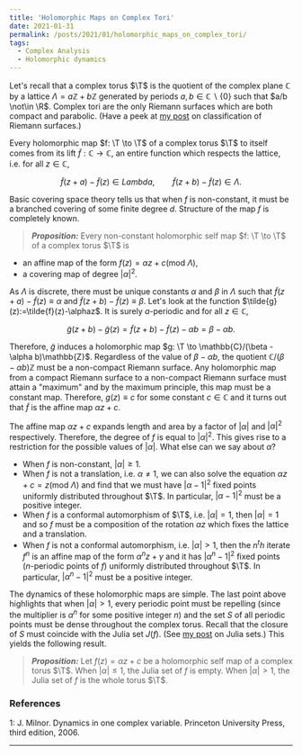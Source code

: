 ```yaml
---
title: 'Holomorphic Maps on Complex Tori'
date: 2021-01-31
permalink: /posts/2021/01/holomorphic_maps_on_complex_tori/
tags:
  - Complex Analysis
  - Holomorphic dynamics
---
```


Let's recall that a complex torus $\T$ is the quotient of the complex plane $\mathbb{C}$ by a lattice $\Lambda = a\mathbb{Z} + b\mathbb{Z}$ generated by periods $a,b \in \mathbb{C} \backslash \{0\}$ such that $a/b \not\in \R$. Complex tori are the only Riemann surfaces which are both compact and parabolic. (Have a peek at [my post](/posts/2020/07/classification/) on classification of Riemann surfaces.)

Every holomorphic map $f: \T \to \T$ of a complex torus $\T$ to itself comes from its lift $\tilde{f} :\mathbb{C} \to \mathbb{C}$, an entire function which respects the lattice, i.e. for all $z \in \mathbb{C}$,

$$
\tilde{f}(z+a) - \tilde{f}(z) \in Lambda, \qquad \tilde{f}(z+b) - \tilde{f}(z) \in \Lambda.
$$

Basic covering space theory tells us that when $f$ is non-constant, it must be a branched covering of some finite degree $d$. Structure of the map $f$ is completely known.

> **_Proposition:_** Every non-constant holomorphic self map $f: \T \to \T$ of a complex torus $\T$ is
* an affine map of the form $f(z)=\alpha z + c (\text{mod }\Lambda)$,
* a covering map of degree $\vert \alpha \vert^2$.

As $\Lambda$ is discrete, there must be unique constants $\alpha$ and $\beta$ in $\Lambda$ such that $\tilde{f}(z+a) - \tilde{f}(z) \equiv \alpha$ and $\tilde{f}(z+b) - \tilde{f}(z) \equiv \beta$. Let's look at the function $\tilde{g}(z):=\tilde{f}(z)-\alphaz$. It is surely $a$-periodic and for all $z \in \mathbb{C}$,

$$
\tilde{g}(z+b)-\tilde{g}(z) = \tilde{f}(z+b) - \tilde{f}(z) - \alpha b = \beta - \alpha b.
$$

Therefore, $\tilde{g}$ induces a holomorphic map $g: \T \to \mathbb{C}/(\beta - \alpha b)\mathbb{Z}$. Regardless of the value of $\beta - \alpha b$, the quotient $\mathbb{C}/(\beta - \alpha b)\mathbb{Z}$ must be a non-compact Riemann surface. Any holomorphic map from a compact Riemann surface to a non-compact Riemann surface must attain a "maximum" and by the maximum principle, this map must be a constant map. Therefore, $g(z) \equiv c$ for some constant $c \in \mathbb{C}$ and it turns out that $\tilde{f}$ is the affine map $\alpha z + c$.

The affine map $\alpha z+c$ expands length and area by a factor of $\vert \alpha \vert$ and $\vert \alpha \vert^2$ respectively. Therefore, the degree of $f$ is equal to $\vert \alpha \vert^2$. This gives rise to a restriction for the possible values of $\vert \alpha\vert$. What else can we say about $\alpha$?
* When $f$ is non-constant, $\vert \alpha \vert \geq 1$.
* When $f$ is not a translation, i.e. $\alpha \neq 1$, we can also solve the equation $\alpha z + c = z (\text{mod } \Lambda)$ and find that we must have $\vert \alpha - 1\vert^2$ fixed points uniformly distributed throughout $\T$. In particular, $\vert \alpha - 1\vert^2$ must be a positive integer.
* When $f$ is a conformal automorphism of $\T$, i.e. $\vert \alpha\vert=1$, then $\vert \alpha \vert = 1$ and so $f$ must be a composition of the rotation $\alpha z$ which fixes the lattice and a translation.
* When $f$ is not a conformal automorphism, i.e. $\vert \alpha\vert>1$, then the $n^th$ iterate $f^n$ is an affine map of the form $\alpha^n z + \gamma$ and it has $\vert \alpha^n -1\vert^2$ fixed points ($n$-periodic points of $f$) uniformly distributed throughout $\T$. In particular, $\vert \alpha^n - 1\vert^2$ must be a positive integer.

The dynamics of these holomorphic maps are simple. The last point above highlights that when $\vert \alpha \vert > 1$, every periodic point must be repelling (since the multiplier is $\alpha^n$ for some positive integer $n$) and the set $S$ of all periodic points must be dense throughout the complex torus. Recall that the closure of $S$ must coincide with the Julia set $J(f)$. (See [my post](/posts/2020/06/fatou_and_julia/) on Julia sets.) This yields the following result.

> **_Proposition:_** Let $f(z) = \alpha z + c$ be a holomorphic self map of a complex torus $\T$. When $\vert \alpha \vert \leq 1$, the Julia set of $f$ is empty. When $\vert \alpha \vert > 1$, the Julia set of $f$ is the whole torus $\T$.

### References

<a name="fn1">1</a>: J. Milnor. Dynamics in one complex variable. Princeton University Press, third edition, 2006.  

------
